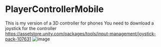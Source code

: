 # PlayerControllerMobile
This is my version of a 3D controller for phones
You need to download a joystick for the controller https://assetstore.unity.com/packages/tools/input-management/joystick-pack-107631
![image](https://user-images.githubusercontent.com/114677727/193647714-c2635dc0-686a-43ea-9e94-0b469be3b5ad.png)
